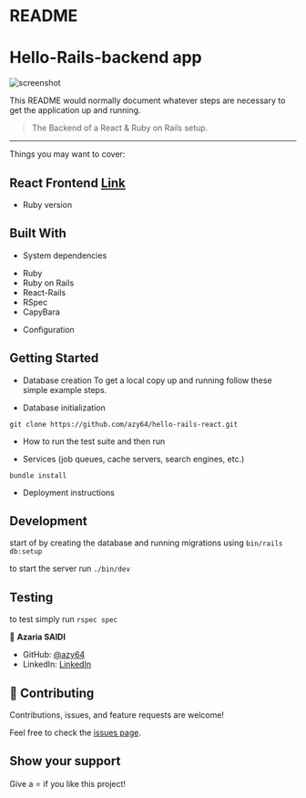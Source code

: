 # README
# Hello-Rails-backend app
![screenshot](./thymb.png)

This README would normally document whatever steps are necessary to get the
application up and running.
> The Backend of a React & Ruby on Rails setup.
---
Things you may want to cover:
## React Frontend [Link](https://github.com/azy64/hello-rails-react.git)

* Ruby version
## Built With

* System dependencies
- Ruby
- Ruby on Rails
- React-Rails
- RSpec
- CapyBara

* Configuration
## Getting Started

* Database creation
To get a local copy up and running follow these simple example steps.

* Database initialization
```
git clone https://github.com/azy64/hello-rails-react.git
```

* How to run the test suite
and then run

* Services (job queues, cache servers, search engines, etc.)
```
bundle install
```

* Deployment instructions
## Development


start of by creating the database and running migrations using
`bin/rails db:setup`

to start the server run `./bin/dev`

## Testing
to test simply run `rspec spec`


👤 **Azaria SAIDI**

- GitHub: [@azy64](https://github.com/azy64)
- LinkedIn: [LinkedIn](https://www.linkedin.com/in/azaria-saidi-524780112/)

## 🤝 Contributing

Contributions, issues, and feature requests are welcome!

Feel free to check the [issues page](../../issues/).

## Show your support

Give a ⭐️ if you like this project!